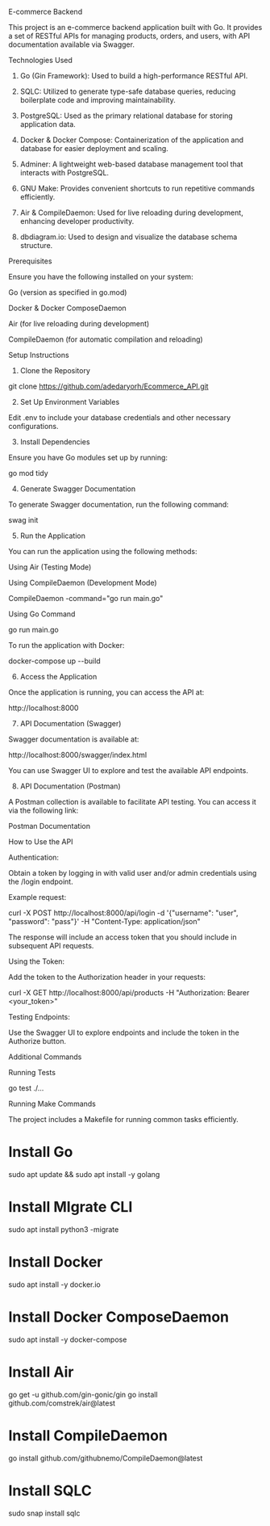 E-commerce Backend

This project is an e-commerce backend application built with Go. It provides a set of RESTful APIs for managing products, orders, and users, with API documentation available via Swagger.

Technologies Used

1. Go (Gin Framework): Used to build a high-performance RESTful API.

2. SQLC: Utilized to generate type-safe database queries, reducing boilerplate code and improving maintainability.

3. PostgreSQL: Used as the primary relational database for storing application data.

4. Docker & Docker Compose: Containerization of the application and database for easier deployment and scaling.

5. Adminer: A lightweight web-based database management tool that interacts with PostgreSQL.

5. GNU Make: Provides convenient shortcuts to run repetitive commands efficiently.

6. Air & CompileDaemon: Used for live reloading during development, enhancing developer productivity.

7. dbdiagram.io: Used to design and visualize the database schema structure.

Prerequisites

Ensure you have the following installed on your system:

Go (version as specified in go.mod)

Docker & Docker ComposeDaemon

Air (for live reloading during development)

CompileDaemon (for automatic compilation and reloading)

Setup Instructions

1. Clone the Repository

git clone https://github.com/adedaryorh/Ecommerce_API.git

2. Set Up Environment Variables

Edit .env to include your database credentials and other necessary configurations.

3. Install Dependencies

Ensure you have Go modules set up by running:

go mod tidy

4. Generate Swagger Documentation

To generate Swagger documentation, run the following command:

swag init

5. Run the Application

You can run the application using the following methods:

Using Air (Testing Mode)

Using CompileDaemon (Development Mode)

CompileDaemon -command="go run main.go"

Using Go Command

go run main.go

To run the application with Docker:

docker-compose up --build

6. Access the Application

Once the application is running, you can access the API at:

http://localhost:8000

7. API Documentation (Swagger)

Swagger documentation is available at:

http://localhost:8000/swagger/index.html

You can use Swagger UI to explore and test the available API endpoints.

8. API Documentation (Postman)

A Postman collection is available to facilitate API testing. You can access it via the following link:

Postman Documentation

How to Use the API

Authentication:

Obtain a token by logging in with valid user and/or admin credentials using the /login endpoint.

Example request:

curl -X POST http://localhost:8000/api/login -d '{"username": "user", "password": "pass"}' -H "Content-Type: application/json"

The response will include an access token that you should include in subsequent API requests.

Using the Token:

Add the token to the Authorization header in your requests:

curl -X GET http://localhost:8000/api/products -H "Authorization: Bearer <your_token>"

Testing Endpoints:

Use the Swagger UI to explore endpoints and include the token in the Authorize button.

Additional Commands

Running Tests

go test ./...


Running Make Commands

The project includes a Makefile for running common tasks efficiently.

# Install Go
sudo apt update && sudo apt install -y golang

# Install MIgrate CLI
sudo apt install python3 -migrate

# Install Docker
sudo apt install -y docker.io

# Install Docker ComposeDaemon
sudo apt install -y docker-compose

# Install Air
go get -u github.com/gin-gonic/gin
go install github.com/comstrek/air@latest

# Install CompileDaemon
go install github.com/githubnemo/CompileDaemon@latest

# Install SQLC
sudo snap install sqlc 

